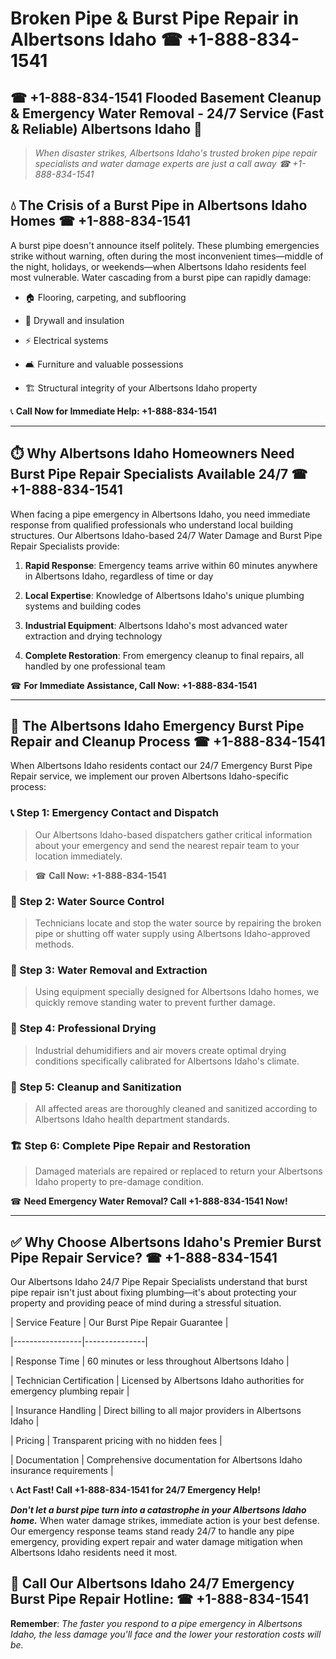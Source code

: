 # Broken Pipe & Burst Pipe Repair in Albertsons Idaho ☎ +1-888-834-1541  
## ☎ +1-888-834-1541 Flooded Basement Cleanup & Emergency Water Removal - 24/7 Service (Fast & Reliable) Albertsons Idaho 🚨  

> *When disaster strikes, Albertsons Idaho's trusted broken pipe repair specialists and water damage experts are just a call away ☎ +1-888-834-1541*  

## 💧 The Crisis of a Burst Pipe in Albertsons Idaho Homes ☎ +1-888-834-1541  

A burst pipe doesn't announce itself politely. These plumbing emergencies strike without warning, often during the most inconvenient times—middle of the night, holidays, or weekends—when Albertsons Idaho residents feel most vulnerable. Water cascading from a burst pipe can rapidly damage:  

* 🏠 Flooring, carpeting, and subflooring  
* 🧱 Drywall and insulation  
* ⚡ Electrical systems  
* 🛋️ Furniture and valuable possessions  
* 🏗️ Structural integrity of your Albertsons Idaho property  

📞 **Call Now for Immediate Help: +1-888-834-1541**  

---  

## ⏱️ Why Albertsons Idaho Homeowners Need Burst Pipe Repair Specialists Available 24/7 ☎ +1-888-834-1541  

When facing a pipe emergency in Albertsons Idaho, you need immediate response from qualified professionals who understand local building structures. Our Albertsons Idaho-based 24/7 Water Damage and Burst Pipe Repair Specialists provide:  

1. **Rapid Response**: Emergency teams arrive within 60 minutes anywhere in Albertsons Idaho, regardless of time or day  
2. **Local Expertise**: Knowledge of Albertsons Idaho's unique plumbing systems and building codes  
3. **Industrial Equipment**: Albertsons Idaho's most advanced water extraction and drying technology  
4. **Complete Restoration**: From emergency cleanup to final repairs, all handled by one professional team  

☎ **For Immediate Assistance, Call Now: +1-888-834-1541**  

---  

## 🔧 The Albertsons Idaho Emergency Burst Pipe Repair and Cleanup Process ☎ +1-888-834-1541  

When Albertsons Idaho residents contact our 24/7 Emergency Burst Pipe Repair service, we implement our proven Albertsons Idaho-specific process:  

### 📞 Step 1: Emergency Contact and Dispatch  
> Our Albertsons Idaho-based dispatchers gather critical information about your emergency and send the nearest repair team to your location immediately.  
> ☎ **Call Now: +1-888-834-1541**  

### 🚿 Step 2: Water Source Control  
> Technicians locate and stop the water source by repairing the broken pipe or shutting off water supply using Albertsons Idaho-approved methods.  

### 🌊 Step 3: Water Removal and Extraction  
> Using equipment specially designed for Albertsons Idaho homes, we quickly remove standing water to prevent further damage.  

### 💨 Step 4: Professional Drying  
> Industrial dehumidifiers and air movers create optimal drying conditions specifically calibrated for Albertsons Idaho's climate.  

### 🧼 Step 5: Cleanup and Sanitization  
> All affected areas are thoroughly cleaned and sanitized according to Albertsons Idaho health department standards.  

### 🏗️ Step 6: Complete Pipe Repair and Restoration  
> Damaged materials are repaired or replaced to return your Albertsons Idaho property to pre-damage condition.  

☎ **Need Emergency Water Removal? Call +1-888-834-1541 Now!**  

---  

## ✅ Why Choose Albertsons Idaho's Premier Burst Pipe Repair Service? ☎ +1-888-834-1541  

Our Albertsons Idaho 24/7 Pipe Repair Specialists understand that burst pipe repair isn't just about fixing plumbing—it's about protecting your property and providing peace of mind during a stressful situation.  

| Service Feature | Our Burst Pipe Repair Guarantee |  
|-----------------|---------------|  
| Response Time | 60 minutes or less throughout Albertsons Idaho |  
| Technician Certification | Licensed by Albertsons Idaho authorities for emergency plumbing repair |  
| Insurance Handling | Direct billing to all major providers in Albertsons Idaho |  
| Pricing | Transparent pricing with no hidden fees |  
| Documentation | Comprehensive documentation for Albertsons Idaho insurance requirements |  

📞 **Act Fast! Call +1-888-834-1541 for 24/7 Emergency Help!**  

***Don't let a burst pipe turn into a catastrophe in your Albertsons Idaho home.*** When water damage strikes, immediate action is your best defense. Our emergency response teams stand ready 24/7 to handle any pipe emergency, providing expert repair and water damage mitigation when Albertsons Idaho residents need it most.  

## 📱 Call Our Albertsons Idaho 24/7 Emergency Burst Pipe Repair Hotline: ☎ +1-888-834-1541  

**Remember**: *The faster you respond to a pipe emergency in Albertsons Idaho, the less damage you'll face and the lower your restoration costs will be.*